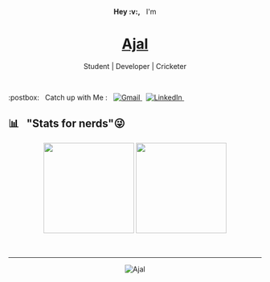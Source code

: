 <p align="center"><b>Hey :v:,</b> &nbsp; I'm</p>
<h1 align="center"><a href="https://ajal333.github.io/" target="_blank">Ajal</a></h1>
<p align="center">
    Student | Developer | Cricketer
</p><br />

<p> :postbox: &nbsp; Catch up with Me : &nbsp; 
    <a href ="mailto:ajapoos1999@gmail.com"><img alt="Gmail" src="https://img.shields.io/badge/.-ajapoos1999@gmail.com-red?logo=gmail&style=flat" />
    </a> &nbsp; 
    <a href ="https://www.linkedin.com/in/ajal-p-95537a191/"><img alt="LinkedIn" src="https://img.shields.io/badge/.-Ajal-blue?logo=linkedin&style=flat" />
    </a> &nbsp; 
</p>

## :bar_chart: &nbsp; "Stats for nerds":stuck_out_tongue_winking_eye:
<p align="center">
  <img height="180em" src="https://github-readme-stats.vercel.app/api?username=ajal333&show_icons=true&theme=algolia&hide_border=true" />
  <img height="180em" src="https://github-readme-stats.vercel.app/api/top-langs/?username=ajal333&theme=algolia&layout=compact" />
</p><br /><hr />

<p align="center"><img align="center" src="https://github-readme-streak-stats.herokuapp.com/?user=ajal333&theme=cobalt" alt="Ajal" /></p>


<!--
**Ajal333/Ajal333** is a ✨ _special_ ✨ repository because its `README.md` (this file) appears on your GitHub profile.

Here are some ideas to get you started:

- 🔭 I’m currently working on ...
- 🌱 I’m currently learning ...
- 👯 I’m looking to collaborate on ...
- 🤔 I’m looking for help with ...
- 💬 Ask me about ...
- 📫 How to reach me: ...
- 😄 Pronouns: ...
- ⚡ Fun fact: ...
-->
